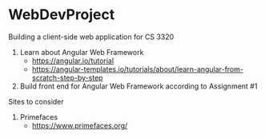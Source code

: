 # WebDevProject
Building a client-side web application for CS 3320

1. Learn about Angular Web Framework
   * https://angular.io/tutorial
   * https://angular-templates.io/tutorials/about/learn-angular-from-scratch-step-by-step
2. Build front end for Angular Web Framework according to Assignment #1



Sites to consider

1. Primefaces
   * https://www.primefaces.org/
